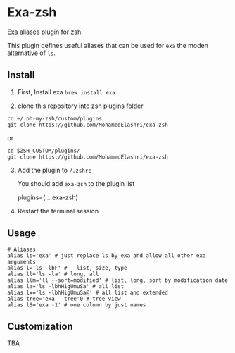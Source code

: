 # Exa-zsh
[Exa](https://github.com/ogham/exa) aliases plugin for zsh. 

This plugin defines useful aliases that can be used for `exa` the moden alternative of `ls`. 

## Install

1. First, Install exa 
`brew install exa`

2. clone this repository into zsh plugins folder 

```
cd ~/.oh-my-zsh/custom/plugins
git clone https://github.com/MohamedElashri/exa-zsh
```

or 

```
cd $ZSH_CUSTOM/plugins/
git clone https://github.com/MohamedElashri/exa-zsh
```


3. Add the plugin to `/.zshrc`

   You should add `exa-zsh` to the plugin list 

   plugins=(... exa-zsh)

4. Restart the terminal session

## Usage 

```
# Aliases 
alias ls='exa' # just replace ls by exa and allow all other exa arguments
alias l='ls -lbF' #   list, size, type
alias ll='ls -la' # long, all
alias llm='ll --sort=modified' # list, long, sort by modification date
alias la='ls -lbhHigUmuSa' # all list
alias lx='ls -lbhHigUmuSa@' # all list and extended
alias tree='exa --tree'0 # tree view
alias lS='exa -1' # one column by just names
```

## Customization
TBA
